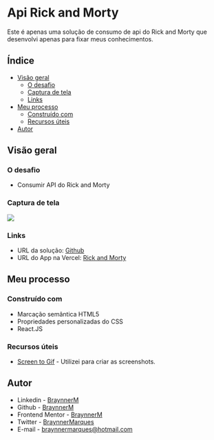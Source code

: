 # Api Rick and Morty
Este é apenas uma solução de consumo de api do Rick and Morty que desenvolvi apenas para fixar meus conhecimentos.

## Índice

- [Visão geral](#visão-geral)
  - [O desafio](#o-desafio)
  - [Captura de tela](#captura-de-tela)
  - [Links](#links)
- [Meu processo](#meu-processo)
  - [Construído com](#construído-com)   
  - [Recursos úteis](#recursos-úteis)
- [Autor](#autor)

## Visão geral

### O desafio

- Consumir API do Rick and Morty

### Captura de tela

![](./frontend/public/assets/screenshot.gif)

### Links

- URL da solução: [Github](https://github.com/BraynnerM/rickandmorty)
- URL do App na Vercel: [Rick and Morty](https://rickandmorty.vercel.app/)

## Meu processo

### Construído com

- Marcação semântica HTML5 
- Propriedades personalizadas do CSS
- React.JS

### Recursos úteis

- [Screen to Gif](https://www.screentogif.com/) - Utilizei para criar as screenshots.

## Autor

- Linkedin - [BraynnerM](https://www.linkedin.com/in/braynner/)
- Github - [BraynnerM](https://github.com/BraynnerM)
- Frontend Mentor - [BraynnerM](https://www.frontendmentor.io/profile/BraynnerM)
- Twitter - [BraynnerMarques](https://twitter.com/BraynnerMarques)
- E-mail - [braynnermarques@hotmail.com](mailto:braynnermarques@hotmail.com)
